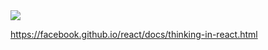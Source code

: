 <img src="https://facebook.github.io/react/img/blog/thinking-in-react-components.png"/>

https://facebook.github.io/react/docs/thinking-in-react.html
